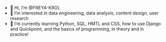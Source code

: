 - 👋 Hi, I’m @FREYA-KROL
- 👀 I’m interested in data engineering, data analysis, content design, user research
- 🌱 I’m currently learning Python, SQL, HMTL and CSS, how to use Django and Quickpoint, and the basics of programming, in theory and in practice!



<!---
FREYA-KROL/FREYA-KROL is a ✨ special ✨ repository because its `README.md` (this file) appears on your GitHub profile.
You can click the Preview link to take a look at your changes.
--->
